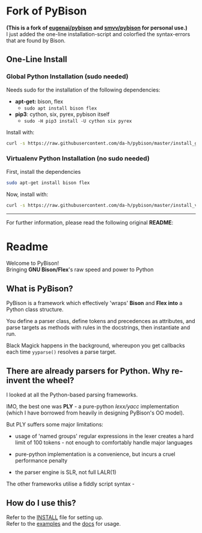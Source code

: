 # Fork of PyBison

**(This is a fork of [eugenai/pybison](https://github.com/eugeneai/pybison)  and [smvv/pybison](https://github.com/smvv/pybison) for personal use.)**  
I just added the one-line installation-script and colorfied the syntax-errors that are found by Bison.


## One-Line Install

### Global Python Installation (sudo needed)
Needs sudo for the installation of the following dependencies:
- **apt-get:** bison, flex
    - `sudo apt install bison flex`
- **pip3**: cython, six, pyrex, pybison itself
    - `sudo -H pip3 install -U cython six pyrex`

Install with:
```bash
curl -s https://raw.githubusercontent.com/da-h/pybison/master/install_global.sh | bash
```

### Virtualenv Python Installation (no sudo needed)
First, install the dependencies
```bash
sudo apt-get install bison flex
```
Now, install with:
```bash
curl -s https://raw.githubusercontent.com/da-h/pybison/master/install_venv.sh | bash
```

----------------------------------------------------------

For further information, please read the following original **README**:  

# Readme

Welcome to PyBison!  
Bringing **GNU Bison/Flex**'s raw speed and power to Python  

## What is PyBison?
PyBison is a framework which effectively 'wraps' **Bison** and **Flex into** a Python class structure.

You define a parser class, define tokens and precedences as attributes, and parse targets as methods with rules in the docstrings,
then instantiate and run.

Black Magick happens in the background, whereupon you get callbacks each time ```yyparse()``` resolves a parse target.


## There are already parsers for Python. Why re-invent the wheel?

I looked at all the Python-based parsing frameworks.

IMO, the best one was **PLY** - a pure-python *lexx/yacc* implementation
(which I have borrowed from heavily in designing PyBison's OO model).

But PLY suffers some major limitations:

 * usage of 'named groups' regular expressions in the lexer creates
   a hard limit of 100 tokens - not enough to comfortably handle major
   languages
 
 * pure-python implementation is a convenience, but incurs a cruel
   performance penalty

 * the parser engine is SLR, not full LALR(1)

The other frameworks utilise a fiddly script syntax - 
   
## How do I use this?

Refer to the [INSTALL](INSTALL.md) file for setting up.  
Refer to the [examples](examples) and the [docs](docs) for usage.
